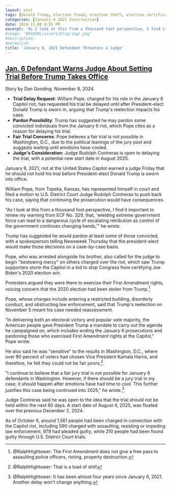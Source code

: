 ```yaml
---
layout: post
tags: [Donald Trump, election fraud, election theft, election certification, politics]
categories: [January 6 2021 Insurrection]
date: 2024-11-08 8:55 PM
excerpt: 'As I look at this from a thousand foot perspective, I find it important to renew my warning from ECF No. 329, that, wielding extreme government force can lead to a dangerous cycle of escalating retribution as control of the government continues changing hands. – William Pope, Topeka, KS'
#image: 'BASEURL/assets/blog/img/.png'
#description:
#permalink:
title: 'January 6, 2021 Defendant Threatens a Judge'
---
```



## [Jan. 6 Defendant Warns Judge About Setting Trial Before Trump Takes Office](https://www.newsweek.com/january-6-defendant-asks-judge-postpone-trial-trump-inauguration-1983093)
Story by Dan Gooding. November 8, 2024.

- **Trial Delay Request**: William Pope, charged for his role in the January 6 Capitol riot, has requested his trial be delayed until after President-elect Donald Trump is sworn in, arguing that Trump's reelection impacts his case.
- **Pardon Possibility**: Trump has suggested he may pardon some convicted individuals from the January 6 riot, which Pope cites as a reason for delaying his trial.
- **Fair Trial Concerns**: Pope believes a fair trial is not possible in Washington, D.C., due to the political leanings of the jury pool and suggests waiting until emotions have cooled.
- **Judge's Consideration**: Judge Rudolph Contreras is open to delaying the trial, with a potential new start date in August 2025.

January 6, 2021, riot at the United States Capitol warned a judge Friday that he should not hold his trial before President-elect Donald Trump is sworn into office.

William Pope, from Topeka, Kansas, has represented himself in court and filed a motion to U.S. District Court Judge Rudolph Contreras to push back his case, saying that continuing the prosecution would have consequences.

"As I look at this from a thousand foot perspective, I find it important to renew my warning from ECF No. 329, that, 'wielding extreme government force can lead to a dangerous cycle of escalating retribution as control of the government continues changing hands,'" he wrote.

Trump has suggested he would pardon at least some of those convicted, with a spokesperson telling Newsweek Thursday that the president-elect would make those decisions on a case-by-case basis.

Pope, who was arrested alongside his brother, also called for the judge to begin "bestowing mercy" on others charged over the riot, which saw Trump supporters storm the Capitol in a bid to stop Congress from certifying Joe Biden's 2020 election win.

Protesters argued they were there to exercise their First Amendment rights, voicing concern that the 2020 election had been stolen from Trump.[^61]

[^61]: @RalphHightower: The First Amendment does not give a free pass to assaulting police officers, rioting, property destruction. 

Pope, whose charges include entering a restricted building, disorderly conduct, and obstructing law enforcement, said that Trump's reelection on November 5 meant his case needed reassessment.

"In delivering both an electoral victory and popular vote majority, the American people gave President Trump a mandate to carry out the agenda he campaigned on, which includes ending the January 6 prosecutions and pardoning those who exercised First Amendment rights at the Capitol," Pope wrote.

He also said he was "sensitive" to the results in Washington, D.C., where over 90 percent of voters had chosen Vice President Kamala Harris, and therefore, he felt they could not be fair jurors.[^91]

[^91]: @RalphHightower: That is a load of shit!

"I continue to believe that a fair jury trial is not possible for January 6 defendants in Washington. However, if there should be a jury trial in my case, it should happen after emotions have had time to cool. This further justifies this case being continued into 2025," he wrote.[^1001]

[^1001]: @RalphHightower: It has been almost four years since January 6, 2021. Another delay won't change anything. 

Judge Contreras said he was open to the idea that the trial should not be held within the next 60 days. A start date of August 4, 2025, was floated over the previous December 2, 2024.

As of October 6, around 1,561 people had been charged in connection with the Capitol riot, including 590 charged with assaulting, resisting or impeding law enforcement, 979 had pleaded guilty, while 210 people had been found guilty through U.S. District Court trials.
